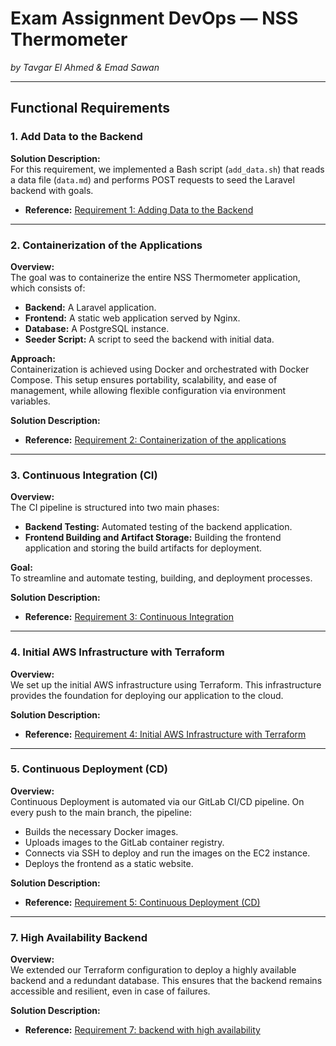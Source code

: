 
# Exam Assignment DevOps — NSS Thermometer
*by Tavgar El Ahmed & Emad Sawan*

---

## Functional Requirements

### 1. Add Data to the Backend

**Solution Description:**  
For this requirement, we implemented a Bash script (`add_data.sh`) that reads a data file (`data.md`) and performs POST requests to seed the Laravel backend with goals.
- **Reference:** [Requirement 1: Adding Data to the Backend](requirement1.md)

---

### 2. Containerization of the Applications

**Overview:**  
The goal was to containerize the entire NSS Thermometer application, which consists of:
- **Backend:** A Laravel application.
- **Frontend:** A static web application served by Nginx.
- **Database:** A PostgreSQL instance.
- **Seeder Script:** A script to seed the backend with initial data.

**Approach:**  
Containerization is achieved using Docker and orchestrated with Docker Compose. This setup ensures portability, scalability, and ease of management, while allowing flexible configuration via environment variables.

**Solution Description:**
- **Reference:** [Requirement 2: Containerization of the applications](requirement2.md)

---

### 3. Continuous Integration (CI)

**Overview:**  
The CI pipeline is structured into two main phases:
- **Backend Testing:** Automated testing of the backend application.
- **Frontend Building and Artifact Storage:** Building the frontend application and storing the build artifacts for deployment.

**Goal:**  
To streamline and automate testing, building, and deployment processes.

**Solution Description:**
- **Reference:** [Requirement 3: Continuous Integration](requirement3.md)

---

### 4. Initial AWS Infrastructure with Terraform

**Overview:**  
We set up the initial AWS infrastructure using Terraform. This infrastructure provides the foundation for deploying our application to the cloud.

**Solution Description:**
- **Reference:** [Requirement 4: Initial AWS Infrastructure with Terraform](requirement4.md)

---

### 5. Continuous Deployment (CD)

**Overview:**  
Continuous Deployment is automated via our GitLab CI/CD pipeline. On every push to the main branch, the pipeline:
- Builds the necessary Docker images.
- Uploads images to the GitLab container registry.
- Connects via SSH to deploy and run the images on the EC2 instance.
- Deploys the frontend as a static website.

**Solution Description:**
- **Reference:** [Requirement 5: Continuous Deployment (CD)](requirement5.md)

---

### 7. High Availability Backend

**Overview:**  
We extended our Terraform configuration to deploy a highly available backend and a redundant database. This ensures that the backend remains accessible and resilient, even in case of failures.

**Solution Description:**
- **Reference:** [Requirement 7: backend with high availability ](requirement7.md)
